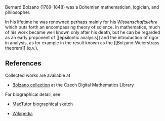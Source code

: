 Bernard Bolzano (1789-1848) was a Bohemian mathematician, logician, and philosopher. 

In his lifetime he was renowned perhaps mainly for his *Wissenschaftslehre* which puts forth an encompassing theory of science. In mathematics, much of his work became well known only after his death, but he can be regarded as an early proponent of [[epsilontic analysis]] and the introduction of rigor in analysis, as for example in the result known as the [[Bolzano-Weierstrass theorem]] (q.v.). 

## References

Collected works are available at

* [Bolzano collection](http://dml.cz/handle/10338.dmlcz/400001) at the Czech Digital Mathematics Library

For biographical detail, see

* [MacTutor biographical sketch](http://www-groups.dcs.st-and.ac.uk/~history/Biographies/Bolzano.html)

* [Wikipedia](https://en.wikipedia.org/wiki/Bernard_Bolzano)